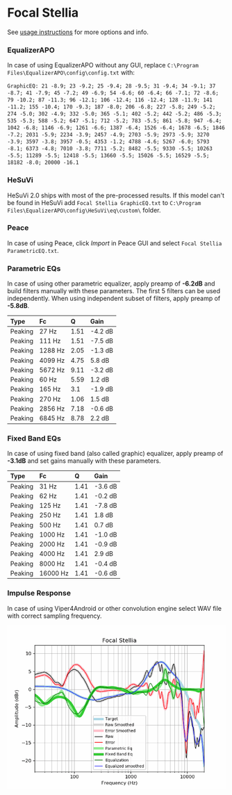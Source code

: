 # Focal Stellia
See [usage instructions](https://github.com/jaakkopasanen/AutoEq#usage) for more options and info.

### EqualizerAPO
In case of using EqualizerAPO without any GUI, replace `C:\Program Files\EqualizerAPO\config\config.txt`
with:
```
GraphicEQ: 21 -8.9; 23 -9.2; 25 -9.4; 28 -9.5; 31 -9.4; 34 -9.1; 37 -8.7; 41 -7.9; 45 -7.2; 49 -6.9; 54 -6.6; 60 -6.4; 66 -7.1; 72 -8.6; 79 -10.2; 87 -11.3; 96 -12.1; 106 -12.4; 116 -12.4; 128 -11.9; 141 -11.2; 155 -10.4; 170 -9.3; 187 -8.0; 206 -6.8; 227 -5.8; 249 -5.2; 274 -5.0; 302 -4.9; 332 -5.0; 365 -5.1; 402 -5.2; 442 -5.2; 486 -5.3; 535 -5.3; 588 -5.2; 647 -5.1; 712 -5.2; 783 -5.5; 861 -5.8; 947 -6.4; 1042 -6.8; 1146 -6.9; 1261 -6.6; 1387 -6.4; 1526 -6.4; 1678 -6.5; 1846 -7.2; 2031 -5.9; 2234 -3.9; 2457 -4.9; 2703 -5.9; 2973 -5.9; 3270 -3.9; 3597 -3.8; 3957 -0.5; 4353 -1.2; 4788 -4.6; 5267 -6.0; 5793 -8.1; 6373 -4.8; 7010 -3.8; 7711 -5.2; 8482 -5.5; 9330 -5.5; 10263 -5.5; 11289 -5.5; 12418 -5.5; 13660 -5.5; 15026 -5.5; 16529 -5.5; 18182 -8.0; 20000 -16.1
```

### HeSuVi
HeSuVi 2.0 ships with most of the pre-processed results. If this model can't be found in HeSuVi add
`Focal Stellia GraphicEQ.txt` to `C:\Program Files\EqualizerAPO\config\HeSuVi\eq\custom\` folder.

### Peace
In case of using Peace, click *Import* in Peace GUI and select `Focal Stellia ParametricEQ.txt`.

### Parametric EQs
In case of using other parametric equalizer, apply preamp of **-6.2dB** and build filters manually
with these parameters. The first 5 filters can be used independently.
When using independent subset of filters, apply preamp of **-5.8dB**.

| Type    | Fc      |    Q | Gain    |
|:--------|:--------|:-----|:--------|
| Peaking | 27 Hz   | 1.51 | -4.2 dB |
| Peaking | 111 Hz  | 1.51 | -7.5 dB |
| Peaking | 1288 Hz | 2.05 | -1.3 dB |
| Peaking | 4099 Hz | 4.75 | 5.8 dB  |
| Peaking | 5672 Hz | 9.11 | -3.2 dB |
| Peaking | 60 Hz   | 5.59 | 1.2 dB  |
| Peaking | 165 Hz  | 3.1  | -1.9 dB |
| Peaking | 270 Hz  | 1.06 | 1.5 dB  |
| Peaking | 2856 Hz | 7.18 | -0.6 dB |
| Peaking | 6845 Hz | 8.78 | 2.2 dB  |

### Fixed Band EQs
In case of using fixed band (also called graphic) equalizer, apply preamp of **-3.1dB** and set
gains manually with these parameters.

| Type    | Fc       |    Q | Gain    |
|:--------|:---------|:-----|:--------|
| Peaking | 31 Hz    | 1.41 | -3.6 dB |
| Peaking | 62 Hz    | 1.41 | -0.2 dB |
| Peaking | 125 Hz   | 1.41 | -7.8 dB |
| Peaking | 250 Hz   | 1.41 | 1.8 dB  |
| Peaking | 500 Hz   | 1.41 | 0.7 dB  |
| Peaking | 1000 Hz  | 1.41 | -1.0 dB |
| Peaking | 2000 Hz  | 1.41 | -0.9 dB |
| Peaking | 4000 Hz  | 1.41 | 2.9 dB  |
| Peaking | 8000 Hz  | 1.41 | -0.4 dB |
| Peaking | 16000 Hz | 1.41 | -0.6 dB |

### Impulse Response
In case of using Viper4Android or other convolution engine select WAV file with correct sampling frequency.

![](https://raw.githubusercontent.com/jaakkopasanen/AutoEq/master/results/oratory1990/harman_over-ear_2018/Focal%20Stellia/Focal%20Stellia.png)